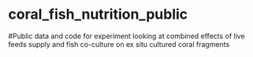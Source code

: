 # coral_fish_nutrition_public 

#Public data and code for experiment looking at combined effects of live feeds supply and fish co-culture on ex situ cultured coral fragments
